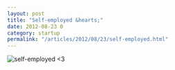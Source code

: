 ```yaml
---
layout: post
title: "Self-employed &hearts;"
date: 2012-08-23 0
category: startup
permalink: "/articles/2012/08/23/self-employed.html"
---
```


![self-employed <3](http://distilleryimage8.instagram.com/6833d89aecf811e1b55e22000a1e9610_7.jpg)
